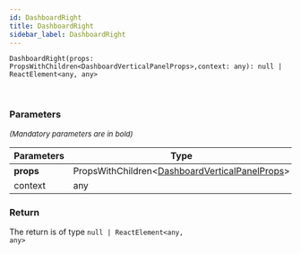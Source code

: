 ```yaml
---
id: DashboardRight
title: DashboardRight
sidebar_label: DashboardRight
---
```


```tsx
DashboardRight(props: PropsWithChildren<DashboardVerticalPanelProps>,context: any): null | ReactElement<any, any>
```
<br/>



### Parameters

<font size="2"><i>(Mandatory parameters are in bold)</i></font>

| Parameters | Type | Description |
| --------- | ---- | ----------- |
| **props** | PropsWithChildren<[DashboardVerticalPanelProps](/api2/types/DashboardVerticalPanelProps.md)\> |  |
| context | any |  |


### Return



The return is of type <code>null | ReactElement<any, any\></code>